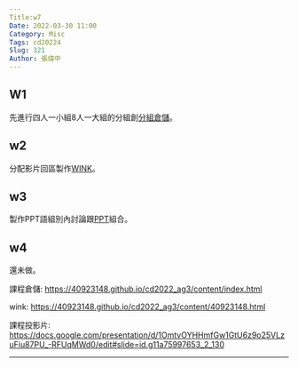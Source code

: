 ```yaml
---
Title:w7
Date: 2022-03-30 11:00
Category: Misc
Tags: cd20224
Slug: 321
Author: 張煒中
---
```



W1
----
先進行四人一小組8人一大組的分組創[分組倉儲]。

w2
----
分配影片回區製作[WINK]。

w3
----
製作PPT語組別內討論跟[PPT]組合。

w4
----
還未做。

[分組倉儲]: https://40923148.github.io/cd2022_ag3/content/index.html

[WINK]: https://40923148.github.io/cd2022_ag3/content/40923148.html

[PPT]: https://docs.google.com/presentation/d/1OmtvOYHHmfGw1GtU6z9o25VLzuFiu87PU_-RFUqMWd0/edit

課程倉儲: <a href="https://40923148.github.io/cd2022_ag3/content/index.html">https://40923148.github.io/cd2022_ag3/content/index.html</a>

wink: <a href="https://40923148.github.io/cd2022_ag3/content/40923148.html">https://40923148.github.io/cd2022_ag3/content/40923148.html</a>

課程投影片: <a href="https://docs.google.com/presentation/d/1OmtvOYHHmfGw1GtU6z9o25VLzuFiu87PU_-RFUqMWd0/edit#slide=id.g11a75997653_2_130">https://docs.google.com/presentation/d/1OmtvOYHHmfGw1GtU6z9o25VLzuFiu87PU_-RFUqMWd0/edit#slide=id.g11a75997653_2_130</a>

---



